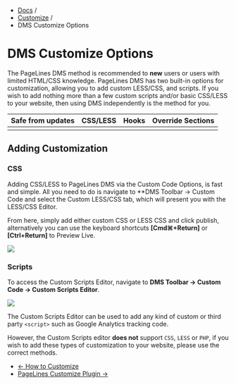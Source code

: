<div class="row-fluid">
	<div class="span12">
		<ul class="breadcrumb">
  			<li><a href="http://docs.pagelines.com/">Docs</a> <span class="divider">/</span></li>
  			<li><a href="http://docs.pagelines.com/customize">Customize</a> <span class="divider">/</span></li>
  			<li class="active">DMS Customize Options</li>
		</ul>
	</div>
</div>

# DMS Customize Options #

The PageLines DMS method is recommended to **new** users or users with limited HTML/CSS knowledge. PageLines DMS has two built-in options for customization, allowing you to add custom LESS/CSS, and scripts. If you wish to add nothing more than a few custom scripts and/or basic CSS/LESS to your website, then using DMS independently is the method for you.

<table class="table table-striped table-bordered table-condensed">
	<thead>
		<tr>
			<th>Safe from updates</th>
			<th>CSS/LESS</th>
			<th>Hooks</th>
			<th>Override Sections</th>
		</tr>
	</thead>
	<tbody>
		<tr>
			<td><i class="icon-ok text-success"></td>
			<td><i class="icon-ok text-success"></td>
			<td><i class="icon-remove text-error"></td>
			<td><i class="icon-remove text-error"></td>
		</tr>
	</tbody>
</table>

## Adding Customization ##

### CSS ###

Adding CSS/LESS to PageLines DMS via the Custom Code Options, is fast and simple. All you need to do is navigate to **DMS Toolbar &rarr; Custom Code and select the Custom LESS/CSS tab, which will present you with the LESS/CSS Editor.

From here, simply add either custom CSS or LESS CSS and click publish, alternatively you can use the keyboard shortcuts **[Cmd⌘+Return]** or **[Ctrl+Return]** to Preview Live.

![](https://raw.github.com/pagelines/Docs/master/gh-pages-template/public/img/custom-cssless-editor.jpg)

### Scripts ###

To access the Custom Scripts Editor, navigate to **DMS Toolbar → Custom Code → Custom Scripts Editor**.

![](https://raw.github.com/pagelines/Docs/master/gh-pages-template/public/img/custom-script-editor.jpg)

The Custom Scripts Editor can be used to add any kind of custom or third party `<script>` such as Google Analytics tracking code.

However, the Custom Scripts editor **does not** support `CSS`, `LESS` or `PHP`, if you wish to add these types of customization to your website, please use the correct methods.

<div class="row-fluid">
 	<div class="span12">
    		<ul class="pager">
      		<li class="pull-left"><a href="http://docs.pagelines.com/customize/how-to-customize">&larr; How to Customize</a></li>
        		<li class="pull-right"><a href="http://docs.pagelines.com/customize/pagelines-customize-plugin">PageLines Customize Plugin &rarr;</a></li>
    		</ul>
  	</div>
</div>
